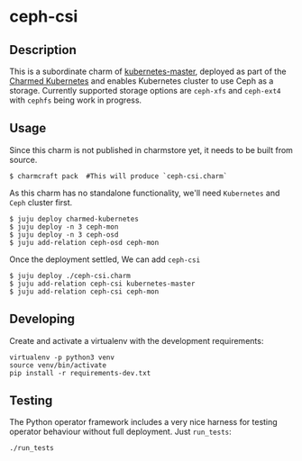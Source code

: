 # ceph-csi

## Description

This is a subordinate charm of [kubernetes-master][1], deployed as part of the
[Charmed Kubernetes][2] and enables Kubernetes cluster to use Ceph as a
storage. Currently supported storage options are `ceph-xfs` and `ceph-ext4`
with `cephfs` being work in progress.

## Usage

Since this charm is not published in charmstore yet, it needs to be built from
source.

    $ charmcraft pack  #This will produce `ceph-csi.charm`

As this charm has no standalone functionality, we'll need `Kubernetes` and
`Ceph` cluster first.

    $ juju deploy charmed-kubernetes
    $ juju deploy -n 3 ceph-mon
    $ juju deploy -n 3 ceph-osd
    $ juju add-relation ceph-osd ceph-mon
    
Once the deployment settled, We can add `ceph-csi`

    $ juju deploy ./ceph-csi.charm
    $ juju add-relation ceph-csi kubernetes-master
    $ juju add-relation ceph-csi ceph-mon
    



## Developing

Create and activate a virtualenv with the development requirements:

    virtualenv -p python3 venv
    source venv/bin/activate
    pip install -r requirements-dev.txt

## Testing

The Python operator framework includes a very nice harness for testing
operator behaviour without full deployment. Just `run_tests`:

    ./run_tests

[1]: https://charmhub.io/containers-kubernetes-master
[2]: https://charmhub.io/charmed-kubernetes